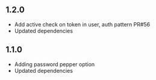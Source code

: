 ## 1.2.0

* Add active check on token in user, auth pattern PR#56
* Updated dependencies

## 1.1.0

* Adding password pepper option
* Updated dependencies
